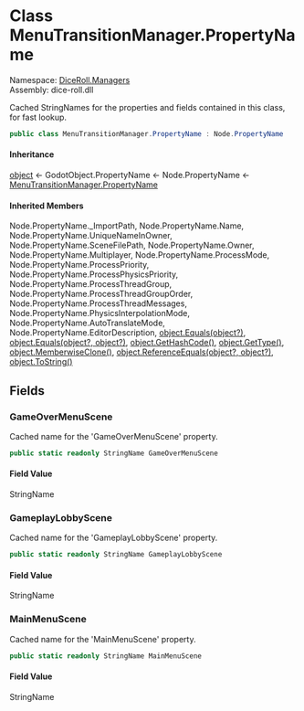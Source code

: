 # <a id="DiceRoll_Managers_MenuTransitionManager_PropertyName"></a> Class MenuTransitionManager.PropertyName

Namespace: [DiceRoll.Managers](DiceRoll.Managers.md)  
Assembly: dice\-roll.dll  

Cached StringNames for the properties and fields contained in this class, for fast lookup.

```csharp
public class MenuTransitionManager.PropertyName : Node.PropertyName
```

#### Inheritance

[object](https://learn.microsoft.com/dotnet/api/system.object) ← 
GodotObject.PropertyName ← 
Node.PropertyName ← 
[MenuTransitionManager.PropertyName](DiceRoll.Managers.MenuTransitionManager.PropertyName.md)

#### Inherited Members

Node.PropertyName.\_ImportPath, 
Node.PropertyName.Name, 
Node.PropertyName.UniqueNameInOwner, 
Node.PropertyName.SceneFilePath, 
Node.PropertyName.Owner, 
Node.PropertyName.Multiplayer, 
Node.PropertyName.ProcessMode, 
Node.PropertyName.ProcessPriority, 
Node.PropertyName.ProcessPhysicsPriority, 
Node.PropertyName.ProcessThreadGroup, 
Node.PropertyName.ProcessThreadGroupOrder, 
Node.PropertyName.ProcessThreadMessages, 
Node.PropertyName.PhysicsInterpolationMode, 
Node.PropertyName.AutoTranslateMode, 
Node.PropertyName.EditorDescription, 
[object.Equals\(object?\)](https://learn.microsoft.com/dotnet/api/system.object.equals\#system\-object\-equals\(system\-object\)), 
[object.Equals\(object?, object?\)](https://learn.microsoft.com/dotnet/api/system.object.equals\#system\-object\-equals\(system\-object\-system\-object\)), 
[object.GetHashCode\(\)](https://learn.microsoft.com/dotnet/api/system.object.gethashcode), 
[object.GetType\(\)](https://learn.microsoft.com/dotnet/api/system.object.gettype), 
[object.MemberwiseClone\(\)](https://learn.microsoft.com/dotnet/api/system.object.memberwiseclone), 
[object.ReferenceEquals\(object?, object?\)](https://learn.microsoft.com/dotnet/api/system.object.referenceequals), 
[object.ToString\(\)](https://learn.microsoft.com/dotnet/api/system.object.tostring)

## Fields

### <a id="DiceRoll_Managers_MenuTransitionManager_PropertyName_GameOverMenuScene"></a> GameOverMenuScene

Cached name for the 'GameOverMenuScene' property.

```csharp
public static readonly StringName GameOverMenuScene
```

#### Field Value

 StringName

### <a id="DiceRoll_Managers_MenuTransitionManager_PropertyName_GameplayLobbyScene"></a> GameplayLobbyScene

Cached name for the 'GameplayLobbyScene' property.

```csharp
public static readonly StringName GameplayLobbyScene
```

#### Field Value

 StringName

### <a id="DiceRoll_Managers_MenuTransitionManager_PropertyName_MainMenuScene"></a> MainMenuScene

Cached name for the 'MainMenuScene' property.

```csharp
public static readonly StringName MainMenuScene
```

#### Field Value

 StringName

